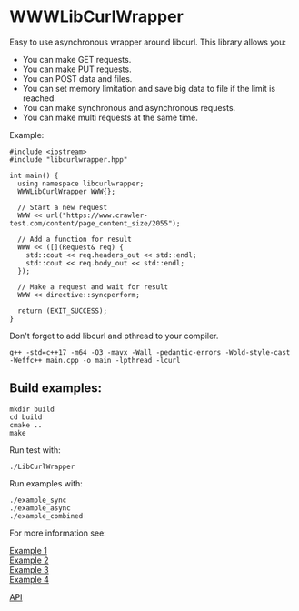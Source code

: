 # WWWLibCurlWrapper

Easy to use asynchronous wrapper around libcurl.
This library allows you:
* You can make GET requests.
* You can make PUT requests.
* You can POST data and files.
* You can set memory limitation and save big data to file if the limit is reached.
* You can make synchronous and asynchronous requests.
* You can make multi requests at the same time.

Example:
```
#include <iostream>
#include "libcurlwrapper.hpp"

int main() {
  using namespace libcurlwrapper;
  WWWLibCurlWrapper WWW{};

  // Start a new request
  WWW << url("https://www.crawler-test.com/content/page_content_size/2055");

  // Add a function for result
  WWW << ([](Request& req) {
    std::cout << req.headers_out << std::endl;
    std::cout << req.body_out << std::endl;
  });
  
  // Make a request and wait for result
  WWW << directive::syncperform;
  
  return (EXIT_SUCCESS);
}
```
Don't forget to add libcurl and pthread to your compiler.
```
g++ -std=c++17 -m64 -O3 -mavx -Wall -pedantic-errors -Wold-style-cast -Weffc++ main.cpp -o main -lpthread -lcurl
```

## Build examples:
```
mkdir build
cd build
cmake ..
make
```

Run test with:
```
./LibCurlWrapper
```

Run examples with:
```
./example_sync
./example_async
./example_combined
```

For more information see:

[Example 1](examples/example_sync.cpp)\
[Example 2](examples/example_async.cpp)\
[Example 3](examples/example_combined.cpp)\
[Example 4](src/test.cpp)

[API](README_API.md)

